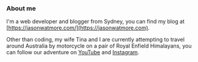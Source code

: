 ### About me

I'm a web developer and blogger from Sydney, you can find my blog at [https://jasonwatmore.com/](https://jasonwatmore.com).

Other than coding, my wife Tina and I are currently attempting to travel around Australia by motorcycle on a pair of Royal Enfield Himalayans, you can follow our adventure on [YouTube](https://www.youtube.com/TinaAndJason?sub_confirmation=1) and [Instagram](https://www.instagram.com/tinaandjason/).
